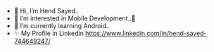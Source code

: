 
- 👋 Hi, I’m Hend Sayed..
- 👀 I’m interested in Mobile Development..📱
- 🌱 I’m currently learning Android..
- ✨ My Profile in Linkedin  https://www.linkedin.com/in/hend-sayed-744649247/


<!---
HendSayed25/HendSayed25 is a ✨ special ✨ repository because its `README.md` (this file) appears on your GitHub profile.
You can click the Preview link to take a look at your changes.
--->
